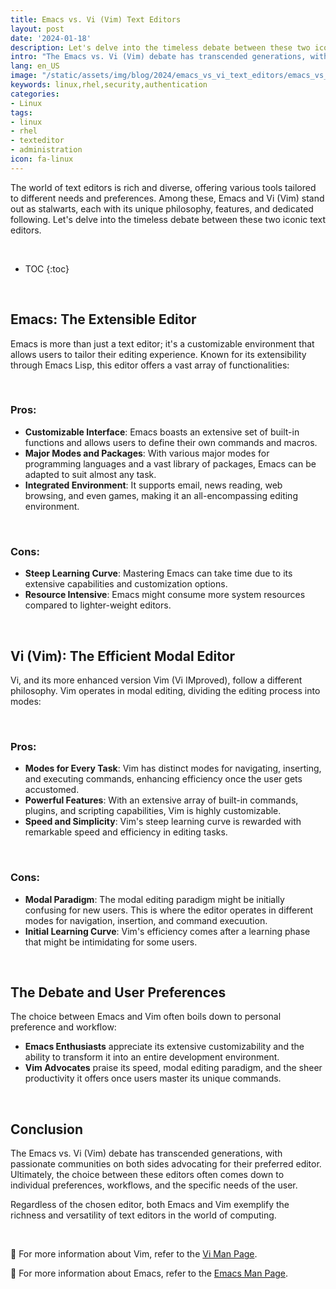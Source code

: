 ```yaml
---
title: Emacs vs. Vi (Vim) Text Editors
layout: post
date: '2024-01-18'
description: Let's delve into the timeless debate between these two iconic text editors.
intro: "The Emacs vs. Vi (Vim) debate has transcended generations, with passionate communities on both sides advocating for their preferred editor. Ultimately, the choice between these editors often comes down to individual preferences, workflows, and the specific needs of the user."
lang: en_US
image: "/static/assets/img/blog/2024/emacs_vs_vi_text_editors/emacs_vs_vi_text_editors.jpg"
keywords: linux,rhel,security,authentication
categories:
- Linux
tags:
- linux
- rhel
- texteditor
- administration
icon: fa-linux
---
```



The world of text editors is rich and diverse, offering various tools tailored to different needs and preferences. Among these, Emacs and Vi (Vim) stand out as stalwarts, each with its unique philosophy, features, and dedicated following. Let's delve into the timeless debate between these two iconic text editors.

<br>

* TOC 
{:toc}

<br>

## Emacs: The Extensible Editor

Emacs is more than just a text editor; it's a customizable environment that allows users to tailor their editing experience. Known for its extensibility through Emacs Lisp, this editor offers a vast array of functionalities:

<br>

### **Pros**:
  - **Customizable Interface**: Emacs boasts an extensive set of built-in functions and allows users to define their own commands and macros.
  - **Major Modes and Packages**: With various major modes for programming languages and a vast library of packages, Emacs can be adapted to suit almost any task.
  - **Integrated Environment**: It supports email, news reading, web browsing, and even games, making it an all-encompassing editing environment.

<br>

### **Cons**:
  - **Steep Learning Curve**: Mastering Emacs can take time due to its extensive capabilities and customization options.
  - **Resource Intensive**: Emacs might consume more system resources compared to lighter-weight editors.

<br>

## Vi (Vim): The Efficient Modal Editor

Vi, and its more enhanced version Vim (Vi IMproved), follow a different philosophy. Vim operates in modal editing, dividing the editing process into modes:

<br>

### **Pros**:
  - **Modes for Every Task**: Vim has distinct modes for navigating, inserting, and executing commands, enhancing efficiency once the user gets accustomed.
  - **Powerful Features**: With an extensive array of built-in commands, plugins, and scripting capabilities, Vim is highly customizable.
  - **Speed and Simplicity**: Vim's steep learning curve is rewarded with remarkable speed and efficiency in editing tasks.

<br>

### **Cons**:
  - **Modal Paradigm**: The modal editing paradigm might be initially confusing for new users. This is where the editor operates in different modes for navigation, insertion, and command execuution.
  - **Initial Learning Curve**: Vim's efficiency comes after a learning phase that might be intimidating for some users.

<br>

## The Debate and User Preferences

The choice between Emacs and Vim often boils down to personal preference and workflow:

- **Emacs Enthusiasts** appreciate its extensive customizability and the ability to transform it into an entire development environment.
- **Vim Advocates** praise its speed, modal editing paradigm, and the sheer productivity it offers once users master its unique commands.

<br>

## Conclusion

The Emacs vs. Vi (Vim) debate has transcended generations, with passionate communities on both sides advocating for their preferred editor. Ultimately, the choice between these editors often comes down to individual preferences, workflows, and the specific needs of the user.

Regardless of the chosen editor, both Emacs and Vim exemplify the richness and versatility of text editors in the world of computing.

<br>

📝 For more information about Vim, refer to the  [Vi Man Page](https://linux.die.net/man/1/vi).

📝 For more information about Emacs, refer to the  [Emacs Man Page](https://linux.die.net/man/1/emacs).
